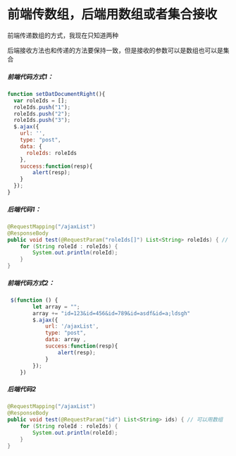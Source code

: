 # 前端传数组，后端用数组或者集合接收

前端传递数组的方式，我现在只知道两种

后端接收方法也和传递的方法要保持一致，但是接收的参数可以是数组也可以是集合

##### 前端代码方式1：

```javascript
function setDatDocumentRight(){
  var roleIds = [];
  roleIds.push("1");
  roleIds.push("2");
  roleIds.push("3");
  $.ajax({
    url: '',
    type: "post",
    data: {
      roleIds: roleIds
    },
    success:function(resp){
        alert(resp);
    }
  });
}
```

##### 后端代码1：

```java
@RequestMapping("/ajaxList")
@ResponseBody
public void test(@RequestParam("roleIds[]") List<String> roleIds) { // 也可以用数组接收
    for (String roleId : roleIds) {
        System.out.println(roleId);
    }
}
```



##### 前端代码方式2：

```js
 $(function () {
        let array = "";
        array += "id=123&id=456&id=789&id=asdf&id=a;ldsgh"
        $.ajax({
            url: '/ajaxList',
            type: "post",
            data: array ,
            success:function(resp){
                alert(resp);
            }
        });
    })
```

##### 后端代码2

```java
@RequestMapping("/ajaxList")
@ResponseBody
public void test(@RequestParam("id") List<String> ids) { // 可以用数组
    for (String roleId : roleIds) {
        System.out.println(roleId);
    }
}
```


